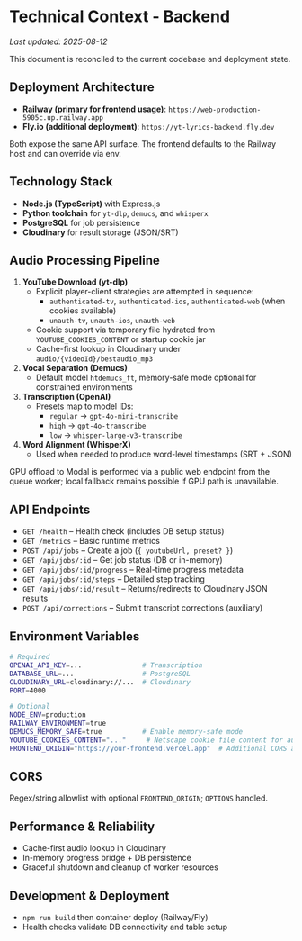 # Technical Context - Backend

_Last updated: 2025-08-12_

This document is reconciled to the current codebase and deployment state.

## Deployment Architecture

- **Railway (primary for frontend usage)**: `https://web-production-5905c.up.railway.app`
- **Fly.io (additional deployment)**: `https://yt-lyrics-backend.fly.dev`

Both expose the same API surface. The frontend defaults to the Railway host and can override via env.

## Technology Stack

- **Node.js (TypeScript)** with Express.js
- **Python toolchain** for `yt-dlp`, `demucs`, and `whisperx`
- **PostgreSQL** for job persistence
- **Cloudinary** for result storage (JSON/SRT)

## Audio Processing Pipeline

1. **YouTube Download (yt-dlp)**
   - Explicit player-client strategies are attempted in sequence:
     - `authenticated-tv`, `authenticated-ios`, `authenticated-web` (when cookies available)
     - `unauth-tv`, `unauth-ios`, `unauth-web`
   - Cookie support via temporary file hydrated from `YOUTUBE_COOKIES_CONTENT` or startup cookie jar
   - Cache-first lookup in Cloudinary under `audio/{videoId}/bestaudio_mp3`
2. **Vocal Separation (Demucs)**
   - Default model `htdemucs_ft`, memory-safe mode optional for constrained environments
3. **Transcription (OpenAI)**
   - Presets map to model IDs:
     - `regular` → `gpt-4o-mini-transcribe`
     - `high` → `gpt-4o-transcribe`
     - `low` → `whisper-large-v3-transcribe`
4. **Word Alignment (WhisperX)**
   - Used when needed to produce word-level timestamps (SRT + JSON)

GPU offload to Modal is performed via a public web endpoint from the queue worker; local fallback remains possible if GPU path is unavailable.

## API Endpoints

- `GET /health` – Health check (includes DB setup status)
- `GET /metrics` – Basic runtime metrics
- `POST /api/jobs` – Create a job (`{ youtubeUrl, preset? }`)
- `GET /api/jobs/:id` – Get job status (DB or in-memory)
- `GET /api/jobs/:id/progress` – Real-time progress metadata
- `GET /api/jobs/:id/steps` – Detailed step tracking
- `GET /api/jobs/:id/result` – Returns/redirects to Cloudinary JSON results
- `POST /api/corrections` – Submit transcript corrections (auxiliary)

## Environment Variables

```bash
# Required
OPENAI_API_KEY=...               # Transcription
DATABASE_URL=...                 # PostgreSQL
CLOUDINARY_URL=cloudinary://...  # Cloudinary
PORT=4000

# Optional
NODE_ENV=production
RAILWAY_ENVIRONMENT=true
DEMUCS_MEMORY_SAFE=true          # Enable memory-safe mode
YOUTUBE_COOKIES_CONTENT="..."     # Netscape cookie file content for authenticated methods
FRONTEND_ORIGIN="https://your-frontend.vercel.app"  # Additional CORS allowlist entry
```

## CORS

Regex/string allowlist with optional `FRONTEND_ORIGIN`; `OPTIONS` handled.

## Performance & Reliability

- Cache-first audio lookup in Cloudinary
- In-memory progress bridge + DB persistence
- Graceful shutdown and cleanup of worker resources

## Development & Deployment

- `npm run build` then container deploy (Railway/Fly)
- Health checks validate DB connectivity and table setup
